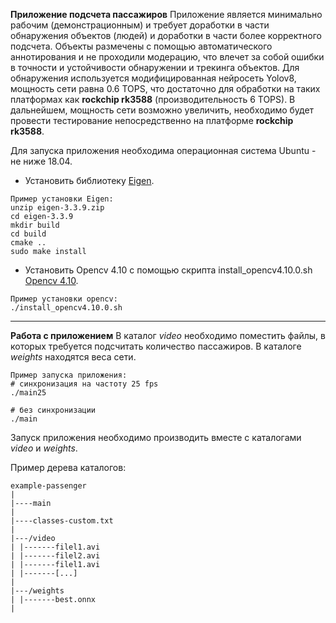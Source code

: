 **Приложение подсчета пассажиров** 
Приложение является минимально рабочим (демонстрационным) и требует доработки в части обнаружения объектов (людей) и доработки в части более корректного подсчета. Объекты размечены с помощью автоматического аннотирования и не проходили модерацию, что влечет за собой ошибки в точности и устойчивости обнаружении и трекинга объектов.
Для обнаружения используется модифицированная нейросеть Yolov8, мощность сети равна 0.6 TOPS, что достаточно для обработки на таких платформах как **rockchip rk3588** (производительность 6 TOPS). В дальнейшем, мощность сети возможно увеличить, необходимо будет провести тестирование непосредственно на платформе **rockchip rk3588**.

Для запуска приложения необходима операционная система Ubuntu - не ниже 18.04. 
- Установить библиотеку [Eigen](https://gitlab.com/libeigen/eigen/-/releases/3.3.9).
```
Пример установки Eigen:
unzip eigen-3.3.9.zip
cd eigen-3.3.9
mkdir build
cd build
cmake ..
sudo make install
```

- Установить Opencv 4.10 с помощью скрипта install_opencv4.10.0.sh [Opencv 4.10](:/9d88327ae819453e9371b2ca9ecc50d1).
```
Пример установки opencv:
./install_opencv4.10.0.sh
```
* * *
**Работа с приложением**
В каталог *video* необходимо поместить файлы, в которых требуется подсчитать количество пассажиров. 
В каталоге *weights* находятся веса сети. 
```
Пример запуска приложения:
# синхронизация на частоту 25 fps
./main25

# без синхронизации
./main
```
Запуск приложения необходимо производить вместе с каталогами *video* и *weights*. 

Пример дерева каталогов:
```
example-passenger
|
|----main
|
|----classes-custom.txt
|
|---/video
| |-------filel1.avi
| |-------filel2.avi 
| |-------filel1.avi 
| |-------[...]
|
|---/weights 
| |-------best.onnx
|
```

